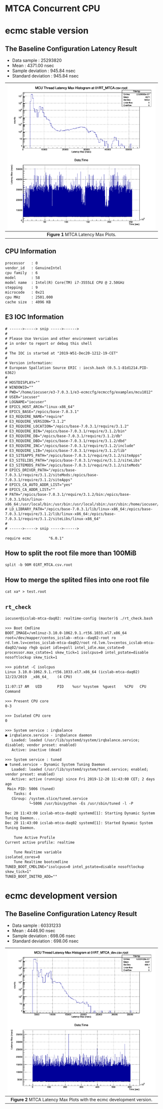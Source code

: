 MTCA Concurrent CPU
===

# ecmc stable version

## The Baseline Configuration Latency Result


* Data sample : 25293820
* Mean : 4371.00 nsec
* Sample deviation : 945.84 nsec
* Standard deviation : 945.84 nsec



|![plot](01RT_MTCA.csv.root_threadlatency.png)|
| :---: |
|**Figure 1** MTCA Latency Max Plots. |


## CPU Information

```
processor	: 0
vendor_id	: GenuineIntel
cpu family	: 6
model		: 58
model name	: Intel(R) Core(TM) i7-3555LE CPU @ 2.50GHz
stepping	: 9
microcode	: 0x21
cpu MHz		: 2501.000
cache size	: 4096 KB
```

## E3 IOC Information

```
# ------>-----> snip ----->------> 
#
# Please Use Version and other environment variables
# in order to report or debug this shell
#
# The IOC is started at "2019-W51-Dec20-1212-19-CET"
#
# Version information:
# European Spallation Source ERIC : iocsh.bash (0.5.1-81d1214.PID-6362)
#
# HOSTDISPLAY=""
# WINDOWID=""
# PWD="/home/iocuser/e3-7.0.3.1/e3-ecmccfg/ecmccfg/examples/mcu1012"
# USER="iocuser"
# LOGNAME="iocuser"
# EPICS_HOST_ARCH="linux-x86_64"
# EPICS_BASE="/epics/base-7.0.3.1"
# E3_REQUIRE_NAME="require"
# E3_REQUIRE_VERSION="3.1.2"
# E3_REQUIRE_LOCATION="/epics/base-7.0.3.1/require/3.1.2"
# E3_REQUIRE_BIN="/epics/base-7.0.3.1/require/3.1.2/bin"
# E3_REQUIRE_DB="/epics/base-7.0.3.1/require/3.1.2/db"
# E3_REQUIRE_DBD="/epics/base-7.0.3.1/require/3.1.2/dbd"
# E3_REQUIRE_INC="/epics/base-7.0.3.1/require/3.1.2/include"
# E3_REQUIRE_LIB="/epics/base-7.0.3.1/require/3.1.2/lib"
# E3_SITEAPPS_PATH="/epics/base-7.0.3.1/require/3.1.2/siteApps"
# E3_SITELIBS_PATH="/epics/base-7.0.3.1/require/3.1.2/siteLibs"
# E3_SITEMODS_PATH="/epics/base-7.0.3.1/require/3.1.2/siteMods"
# EPICS_DRIVER_PATH="/epics/base-7.0.3.1/require/3.1.2/siteMods:/epics/base-7.0.3.1/require/3.1.2/siteApps"
# EPICS_CA_AUTO_ADDR_LIST="yes"
# EPICS_CA_ADDR_LIST=""
# PATH="/epics/base-7.0.3.1/require/3.1.2/bin:/epics/base-7.0.3.1/bin/linux-x86_64:/usr/local/bin:/usr/bin:/usr/local/sbin:/usr/sbin:/home/iocuser/.local/bin:/home/iocuser/bin"
# LD_LIBRARY_PATH="/epics/base-7.0.3.1/lib/linux-x86_64:/epics/base-7.0.3.1/require/3.1.2/lib/linux-x86_64:/epics/base-7.0.3.1/require/3.1.2/siteLibs/linux-x86_64"
#
# ------>-----> snip ----->------> 

require ecmc        "6.0.1"
```



## How to split the root file more than 100MiB
```
split -b 90M 01RT_MTCA.csv.root
```

## How to merge the splited files into one root file

```
cat xa* > test.root
```

## `rt_check`

```
iocuser@icslab-mtca-daq02: realtime-config (master)$ ./rt_check.bash 

>>> Boot Cmdline 
BOOT_IMAGE=/vmlinuz-3.10.0-1062.9.1.rt56.1033.el7.x86_64 root=/dev/mapper/centos_icslab--mtca--daq02-root ro rd.lvm.lv=centos_icslab-mtca-daq02/root rd.lvm.lv=centos_icslab-mtca-daq02/swap rhgb quiet idle=poll intel_idle.max_cstate=0 processor.max_cstate=1 skew_tick=1 isolcpus=0 intel_pstate=disable nosoftlockup skew_tick=1

>>> pidstat -C isolcpus
Linux 3.10.0-1062.9.1.rt56.1033.el7.x86_64 (icslab-mtca-daq02) 	12/23/2019 	_x86_64_	(4 CPU)

11:07:17 AM   UID       PID    %usr %system  %guest    %CPU   CPU  Command

>>> Present CPU core 
0-3

>>> Isolated CPU core 
0

>>> System service : irqbalance
● irqbalance.service - irqbalance daemon
   Loaded: loaded (/usr/lib/systemd/system/irqbalance.service; disabled; vendor preset: enabled)
   Active: inactive (dead)

>>> System service : tuned
● tuned.service - Dynamic System Tuning Daemon
   Loaded: loaded (/usr/lib/systemd/system/tuned.service; enabled; vendor preset: enabled)
   Active: active (running) since Fri 2019-12-20 11:43:00 CET; 2 days ago
 Main PID: 5006 (tuned)
    Tasks: 4
   CGroup: /system.slice/tuned.service
           └─5006 /usr/bin/python -Es /usr/sbin/tuned -l -P

Dec 20 11:43:00 icslab-mtca-daq02 systemd[1]: Starting Dynamic System Tuning Daemon...
Dec 20 11:43:00 icslab-mtca-daq02 systemd[1]: Started Dynamic System Tuning Daemon.

    Tune Active Profile 
Current active profile: realtime

    Tune Realtime variable 
isolated_cores=0
    Tune Realtime bootcmdline
TUNED_BOOT_CMDLINE="isolcpus=0 intel_pstate=disable nosoftlockup skew_tick=1"
TUNED_BOOT_INITRD_ADD=""
```




# ecmc development version


## The Baseline Configuration Latency Result

* Data sample : 60331233
* Mean : 4446.90 nsec
* Sample deviation : 698.06 nsec
* Standard deviation : 698.06 nsec



|![plot2](01RT_MTCA_dev.csv.root_threadlatency.png)|
| :---: |
|**Figure 2** MTCA Latency Max Plots with the ecmc development version. |


